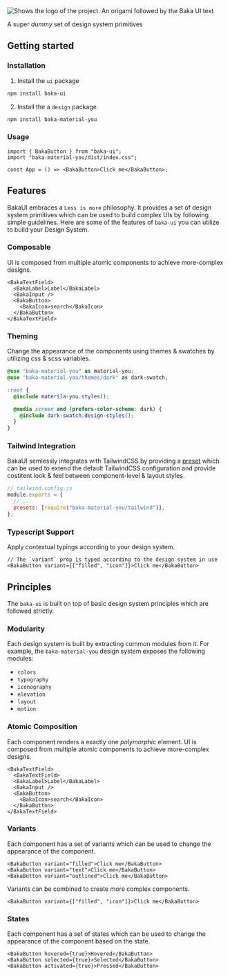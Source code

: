 <picture>
  <source media="(prefers-color-scheme: dark)" srcset="https://baka-ui.com/logo-dark.svg">
  <source media="(prefers-color-scheme: light)" srcset="https://baka-ui.com/logo-light.svg">
  <img alt="Shows the logo of the project. An origami followed by the Baka UI text" src="https://baka-ui.com/logo-light.svg">
</picture>

A super _dummy_ set of design system primitives

## Getting started

### Installation

1. Install the `ui` package

```bash
npm install baka-ui
```

2. Install the a `design` package

```bash
npm install baka-material-you
```

### Usage

```tsx
import { BakaButton } from "baka-ui";
import "baka-material-you/dist/index.css";

const App = () => <BakaButton>Click me</BakaButton>;
```

## Features

BakaUI embraces a `Less is more` philosophy. It provides a set of design system primitives which can be used to build complex UIs by following simple guidelines. Here are some of the features of `baka-ui` you can utilize to build your Design System.

### Composable

UI is composed from multiple atomic components to achieve more-complex designs.

```tsx
<BakaTextField>
  <BakaLabel>Label</BakaLabel>
  <BakaInput />
  <BakaButton>
    <BakaIcon>search</BakaIcon>
  </BakaButton>
</BakaTextField>
```

### Theming

Change the appearance of the components using themes & swatches by utilizing css & scss variables.

```scss
@use "baka-material-you" as material-you;
@use "baka-material-you/themes/dark" as dark-swatch;

:root {
  @include materila-you.styles();

  @media screen and (prefers-color-scheme: dark) {
    @include dark-swatch.design-styles();
  }
}
```

### Tailwind Integration

BakaUI semlessly integrates with TailwindCSS by providing a [preset](https://tailwindcss.com/docs/presets) which can be used to extend the default TailwindCSS configuration and provide costitent look & feel between component-level & layout styles.

```js
// tailwind.config.js
module.exports = {
  // ...
  presets: [require("baka-material-you/tailwind")],
};
```

### Typescript Support

Apply contextual typings according to your design system.

```tsx
// The `variant` prop is typed according to the design system in use
<BakaButton variant={["filled", "icon"]}>Click me</BakaButton>
```

## Principles

The `baka-ui` is built on top of basic design system principles which are followed strictly.

### Modularity

Each design system is built by extracting common modules from it. For example, the `baka-material-you` design system exposes the following modules:

- `colors`
- `typography`
- `iconography`
- `elevation`
- `layout`
- `motion`

### Atomic Composition

Each component renders a exactly one _polymorphic_ element. UI is composed from multiple atomic components to achieve more-complex designs.

```tsx
<BakaTextField>
  <BakaTextField>
  <BakaLabel>Label</BakaLabel>
  <BakaInput />
  <BakaButton>
    <BakaIcon>search</BakaIcon>
  </BakaButton>
</BakaTextField>
```

### Variants

Each component has a set of variants which can be used to change the appearance of the component.

```tsx
<BakaButton variant="filled">Click me</BakaButton>
<BakaButton variant="text">Click me</BakaButton>
<BakaButton variant="outlined">Click me</BakaButton>
```

Variants can be combined to create more complex components.

```tsx
<BakaButton variant={["filled", "icon"]}>Click me</BakaButton>
```

### States

Each component has a set of states which can be used to change the appearance of the component based on the state.

```tsx
<BakaButton hovered={true}>Hovered</BakaButton>
<BakaButton selected={true}>Selected</BakaButton>
<BakaButton activated={true}>Pressed</BakaButton>
```
